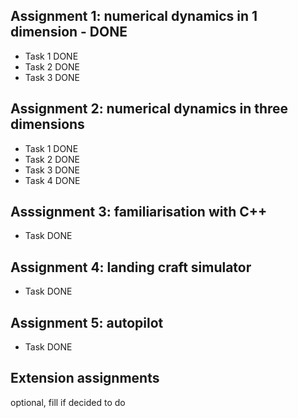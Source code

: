 ## Assignment 1: numerical dynamics in 1 dimension - DONE
- Task 1 DONE
- Task 2 DONE
- Task 3 DONE

## Assignment 2: numerical dynamics in three dimensions 
- Task 1 DONE
- Task 2 DONE
- Task 3 DONE
- Task 4 DONE

## Asssignment 3: familiarisation with C++
- Task DONE

## Assignment 4: landing craft simulator
- Task DONE

## Assignment 5: autopilot
- Task DONE

## Extension assignments
optional, fill if decided to do